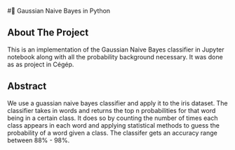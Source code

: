 #🧮 Gaussian Naive Bayes in Python
## About The Project
This is an implementation of the Gaussian Naive Bayes classifier in Jupyter notebook along with all the probability background necessary. It was done as as project in Cégép.

## Abstract
We use a guassian naive bayes classifier and apply it to the iris dataset.
The classifier takes in words and returns the top n probabilities for that word being in a certain class. It does so by counting the number of times each class appears in each word and applying statistical methods to guess the probability of a word given a class. The classifer gets an accuracy range between 88% - 98%.

